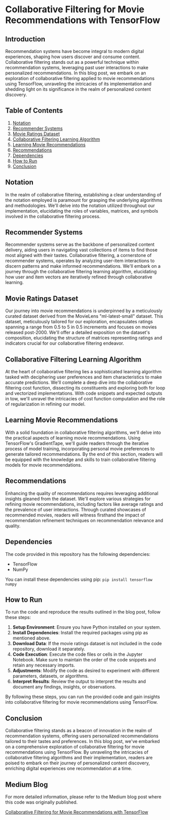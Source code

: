 # Collaborative Filtering for Movie Recommendations with TensorFlow

## Introduction
Recommendation systems have become integral to modern digital experiences, shaping how users discover and consume content. Collaborative filtering stands out as a powerful technique within recommendation systems, leveraging past user interactions to make personalized recommendations. In this blog post, we embark on an exploration of collaborative filtering applied to movie recommendations using TensorFlow, unraveling the intricacies of its implementation and shedding light on its significance in the realm of personalized content discovery.

## Table of Contents
1. [Notation](#notation)
2. [Recommender Systems](#recommender-systems)
3. [Movie Ratings Dataset](#movie-ratings-dataset)
4. [Collaborative Filtering Learning Algorithm](#collaborative-filtering-learning-algorithm)
5. [Learning Movie Recommendations](#learning-movie-recommendations)
6. [Recommendations](#recommendations)
7. [Dependencies](#dependencies)
8. [How to Run](#how-to-run)
9. [Conclusion](#conclusion)

## Notation
In the realm of collaborative filtering, establishing a clear understanding of the notation employed is paramount for grasping the underlying algorithms and methodologies. We'll delve into the notation utilized throughout our implementation, elucidating the roles of variables, matrices, and symbols involved in the collaborative filtering process.

## Recommender Systems
Recommender systems serve as the backbone of personalized content delivery, aiding users in navigating vast collections of items to find those most aligned with their tastes. Collaborative filtering, a cornerstone of recommender systems, operates by analyzing user-item interactions to discern patterns and make informed recommendations. We'll embark on a journey through the collaborative filtering learning algorithm, elucidating how user and item vectors are iteratively refined through collaborative learning.

## Movie Ratings Dataset
Our journey into movie recommendations is underpinned by a meticulously curated dataset derived from the MovieLens "ml-latest-small" dataset. This dataset, meticulously tailored for our exploration, encapsulates ratings spanning a range from 0.5 to 5 in 0.5 increments and focuses on movies released post-2000. We'll offer a detailed exposition on the dataset's composition, elucidating the structure of matrices representing ratings and indicators crucial for our collaborative filtering endeavor.

## Collaborative Filtering Learning Algorithm
At the heart of collaborative filtering lies a sophisticated learning algorithm tasked with deciphering user preferences and item characteristics to make accurate predictions. We'll complete a deep dive into the collaborative filtering cost function, dissecting its constituents and exploring both for loop and vectorized implementations. With code snippets and expected outputs in tow, we'll unravel the intricacies of cost function computation and the role of regularization in refining our model.

## Learning Movie Recommendations
With a solid foundation in collaborative filtering algorithms, we'll delve into the practical aspects of learning movie recommendations. Using TensorFlow's GradientTape, we'll guide readers through the iterative process of model training, incorporating personal movie preferences to generate tailored recommendations. By the end of this section, readers will be equipped with the knowledge and skills to train collaborative filtering models for movie recommendations.

## Recommendations
Enhancing the quality of recommendations requires leveraging additional insights gleaned from the dataset. We'll explore various strategies for refining movie recommendations, including factors like average ratings and the prevalence of user interactions. Through curated showcases of recommended movies, readers will witness firsthand the impact of recommendation refinement techniques on recommendation relevance and quality.

## Dependencies
The code provided in this repository has the following dependencies:
- TensorFlow
- NumPy

You can install these dependencies using pip:
`pip install tensorflow numpy`

## How to Run
To run the code and reproduce the results outlined in the blog post, follow these steps:
1. **Setup Environment**: Ensure you have Python installed on your system.
2. **Install Dependencies**: Install the required packages using pip as mentioned above.
3. **Download Data**: If the movie ratings dataset is not included in the code repository, download it separately.
4. **Code Execution**: Execute the code files or cells in the Jupyter Notebook. Make sure to maintain the order of the code snippets and retain any necessary imports.
5. **Adjustments**: Modify the code as desired to experiment with different parameters, datasets, or algorithms.
6. **Interpret Results**: Review the output to interpret the results and document any findings, insights, or observations.

By following these steps, you can run the provided code and gain insights into collaborative filtering for movie recommendations using TensorFlow.

## Conclusion
Collaborative filtering stands as a beacon of innovation in the realm of recommendation systems, offering users personalized recommendations tailored to their tastes and preferences. In this blog post, we've embarked on a comprehensive exploration of collaborative filtering for movie recommendations using TensorFlow. By unraveling the intricacies of collaborative filtering algorithms and their implementation, readers are poised to embark on their journey of personalized content discovery, enriching digital experiences one recommendation at a time.

## Medium Blog
For more detailed information, please refer to the Medium blog post where this code was originally published.

[Collaborative Filtering for Movie Recommendations with TensorFlow](https://medium.com/@paregiaanchal/leveraging-collaborative-filtering-for-movie-recommendations-with-tensorflow-8f8c173d4f36)

